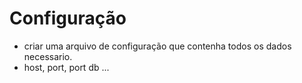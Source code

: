 # Configuração
- criar uma arquivo de configuração que contenha todos os dados necessario.
- host, port, port db ...